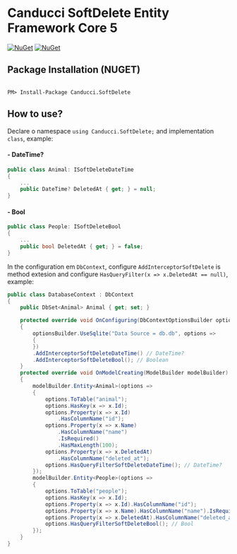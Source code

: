 # Canducci SoftDelete Entity Framework Core 5

[![NuGet](https://img.shields.io/nuget/v/Canducci.SoftDelete.svg?style=plastic&label=version)](https://www.nuget.org/packages/Canducci.SoftDelete/)
[![NuGet](https://img.shields.io/nuget/dt/Canducci.SoftDelete.svg)](https://www.nuget.org/packages/Canducci.SoftDelete/)

## Package Installation (NUGET)

```Csharp

PM> Install-Package Canducci.SoftDelete

```

## How to use?

Declare o namespace `using Canducci.SoftDelete;` and implementation `class`, example:

#### - DateTime?

```csharp
public class Animal: ISoftDeleteDateTime
{
    ...
    public DateTime? DeletedAt { get; } = null;
}
```

#### - Bool

```csharp
public class People: ISoftDeleteBool
{
    ...
    public bool DeletedAt { get; } = false;
}
```

In the configuration em `DbContext`, configure `AddInterceptorSoftDelete` is method extesion and configure `HasQueryFilter(x => x.DeletedAt == null)`, example:

```csharp
public class DatabaseContext : DbContext
{
	public DbSet<Animal> Animal { get; set; }

	protected override void OnConfiguring(DbContextOptionsBuilder optionsBuilder)
	{
		optionsBuilder.UseSqlite("Data Source = db.db", options =>
		{
		})
		.AddInterceptorSoftDeleteDateTime() // DateTime?
		.AddInterceptorSoftDeleteBool(); // Boolean 
	}
	protected override void OnModelCreating(ModelBuilder modelBuilder)
	{
		modelBuilder.Entity<Animal>(options =>
		{
			options.ToTable("animal");
			options.HasKey(x => x.Id);
			options.Property(x => x.Id)
				.HasColumnName("id");
			options.Property(x => x.Name)
				.HasColumnName("name")
				.IsRequired()
				.HasMaxLength(100);
			options.Property(x => x.DeletedAt)
				.HasColumnName("deleted_at");
			options.HasQueryFilterSoftDeleteDateTime();	// DateTime?
		});
		modelBuilder.Entity<People>(options =>
		{
			options.ToTable("people");
			options.HasKey(x => x.Id);
			options.Property(x => x.Id).HasColumnName("id");
			options.Property(x => x.Name).HasColumnName("name").IsRequired().HasMaxLength(100);
			options.Property(x => x.DeletedAt).HasColumnName("deleted_at").HasDefaultValue(false);
			options.HasQueryFilterSoftDeleteBool(); // Bool
		});
	}
}
```
